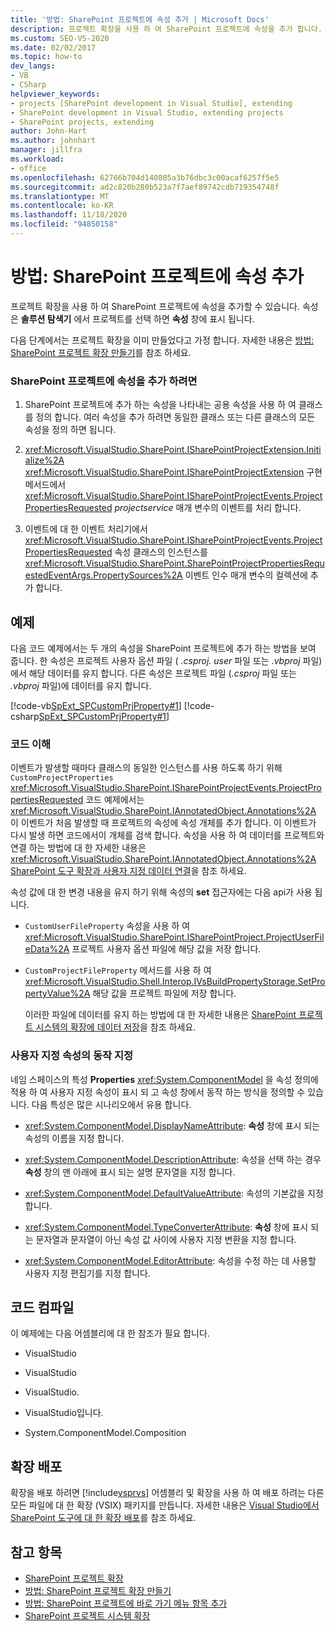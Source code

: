 ```yaml
---
title: '방법: SharePoint 프로젝트에 속성 추가 | Microsoft Docs'
description: 프로젝트 확장을 사용 하 여 SharePoint 프로젝트에 속성을 추가 합니다. 솔루션 탐색기에서 프로젝트를 선택 하면 속성 창에 속성이 표시 됩니다.
ms.custom: SEO-VS-2020
ms.date: 02/02/2017
ms.topic: how-to
dev_langs:
- VB
- CSharp
helpviewer_keywords:
- projects [SharePoint development in Visual Studio], extending
- SharePoint development in Visual Studio, extending projects
- SharePoint projects, extending
author: John-Hart
ms.author: johnhart
manager: jillfra
ms.workload:
- office
ms.openlocfilehash: 62766b704d140805a3b76dbc3c00acaf6257f5e5
ms.sourcegitcommit: ad2c820b280b523a7f7aef89742cdb719354748f
ms.translationtype: MT
ms.contentlocale: ko-KR
ms.lasthandoff: 11/18/2020
ms.locfileid: "94850158"
---
```

# <a name="how-to-add-a-property-to-sharepoint-projects"></a>방법: SharePoint 프로젝트에 속성 추가
  프로젝트 확장을 사용 하 여 SharePoint 프로젝트에 속성을 추가할 수 있습니다. 속성은 **솔루션 탐색기** 에서 프로젝트를 선택 하면 **속성** 창에 표시 됩니다.

 다음 단계에서는 프로젝트 확장을 이미 만들었다고 가정 합니다. 자세한 내용은 [방법: SharePoint 프로젝트 확장 만들기](../sharepoint/how-to-create-a-sharepoint-project-extension.md)를 참조 하세요.

### <a name="to-add-a-property-to-a-sharepoint-project"></a>SharePoint 프로젝트에 속성을 추가 하려면

1. SharePoint 프로젝트에 추가 하는 속성을 나타내는 공용 속성을 사용 하 여 클래스를 정의 합니다. 여러 속성을 추가 하려면 동일한 클래스 또는 다른 클래스의 모든 속성을 정의 하면 됩니다.

2. <xref:Microsoft.VisualStudio.SharePoint.ISharePointProjectExtension.Initialize%2A> <xref:Microsoft.VisualStudio.SharePoint.ISharePointProjectExtension> 구현 메서드에서 <xref:Microsoft.VisualStudio.SharePoint.ISharePointProjectEvents.ProjectPropertiesRequested> *projectservice* 매개 변수의 이벤트를 처리 합니다.

3. 이벤트에 대 한 이벤트 처리기에서 <xref:Microsoft.VisualStudio.SharePoint.ISharePointProjectEvents.ProjectPropertiesRequested> 속성 클래스의 인스턴스를 <xref:Microsoft.VisualStudio.SharePoint.SharePointProjectPropertiesRequestedEventArgs.PropertySources%2A> 이벤트 인수 매개 변수의 컬렉션에 추가 합니다.

## <a name="example"></a>예제
 다음 코드 예제에서는 두 개의 속성을 SharePoint 프로젝트에 추가 하는 방법을 보여 줍니다. 한 속성은 프로젝트 사용자 옵션 파일 ( *.csproj. user* 파일 또는 *.vbproj* 파일)에서 해당 데이터를 유지 합니다. 다른 속성은 프로젝트 파일 (*.csproj* 파일 또는 *.vbproj* 파일)에 데이터를 유지 합니다.

 [!code-vb[SpExt_SPCustomPrjProperty#1](../sharepoint/codesnippet/VisualBasic/customspproperty/customproperty.vb#1)]
 [!code-csharp[SpExt_SPCustomPrjProperty#1](../sharepoint/codesnippet/CSharp/customspproperty/customproperty.cs#1)]

### <a name="understand-the-code"></a>코드 이해
 이벤트가 발생할 때마다 클래스의 동일한 인스턴스를 사용 하도록 하기 위해 `CustomProjectProperties` <xref:Microsoft.VisualStudio.SharePoint.ISharePointProjectEvents.ProjectPropertiesRequested> 코드 예제에서는 <xref:Microsoft.VisualStudio.SharePoint.IAnnotatedObject.Annotations%2A> 이 이벤트가 처음 발생할 때 프로젝트의 속성에 속성 개체를 추가 합니다. 이 이벤트가 다시 발생 하면 코드에서이 개체를 검색 합니다. 속성을 사용 하 여 데이터를 프로젝트와 연결 하는 방법에 대 한 자세한 내용은 <xref:Microsoft.VisualStudio.SharePoint.IAnnotatedObject.Annotations%2A> [SharePoint 도구 확장과 사용자 지정 데이터 연결](../sharepoint/associating-custom-data-with-sharepoint-tools-extensions.md)을 참조 하세요.

 속성 값에 대 한 변경 내용을 유지 하기 위해 속성의 **set** 접근자에는 다음 api가 사용 됩니다.

- `CustomUserFileProperty` 속성을 사용 하 여 <xref:Microsoft.VisualStudio.SharePoint.ISharePointProject.ProjectUserFileData%2A> 프로젝트 사용자 옵션 파일에 해당 값을 저장 합니다.

- `CustomProjectFileProperty` 메서드를 사용 하 여 <xref:Microsoft.VisualStudio.Shell.Interop.IVsBuildPropertyStorage.SetPropertyValue%2A> 해당 값을 프로젝트 파일에 저장 합니다.

  이러한 파일에 데이터를 유지 하는 방법에 대 한 자세한 내용은 [SharePoint 프로젝트 시스템의 확장에 데이터 저장](../sharepoint/saving-data-in-extensions-of-the-sharepoint-project-system.md)을 참조 하세요.

### <a name="specify-the-behavior-of-custom-properties"></a>사용자 지정 속성의 동작 지정
 네임 스페이스의 특성 **Properties** <xref:System.ComponentModel> 을 속성 정의에 적용 하 여 사용자 지정 속성이 표시 되 고 속성 창에서 동작 하는 방식을 정의할 수 있습니다. 다음 특성은 많은 시나리오에서 유용 합니다.

- <xref:System.ComponentModel.DisplayNameAttribute>: **속성** 창에 표시 되는 속성의 이름을 지정 합니다.

- <xref:System.ComponentModel.DescriptionAttribute>: 속성을 선택 하는 경우 **속성** 창의 맨 아래에 표시 되는 설명 문자열을 지정 합니다.

- <xref:System.ComponentModel.DefaultValueAttribute>: 속성의 기본값을 지정 합니다.

- <xref:System.ComponentModel.TypeConverterAttribute>: **속성** 창에 표시 되는 문자열과 문자열이 아닌 속성 값 사이에 사용자 지정 변환을 지정 합니다.

- <xref:System.ComponentModel.EditorAttribute>: 속성을 수정 하는 데 사용할 사용자 지정 편집기를 지정 합니다.

## <a name="compile-the-code"></a>코드 컴파일
 이 예제에는 다음 어셈블리에 대 한 참조가 필요 합니다.

- VisualStudio

- VisualStudio

- VisualStudio.

- VisualStudio입니다.

- System.ComponentModel.Composition

## <a name="deploy-the-extension"></a>확장 배포
 확장을 배포 하려면 [!include[vsprvs](../sharepoint/includes/vsprvs-md.md)] 어셈블리 및 확장을 사용 하 여 배포 하려는 다른 모든 파일에 대 한 확장 (VSIX) 패키지를 만듭니다. 자세한 내용은 [Visual Studio에서 SharePoint 도구에 대 한 확장 배포](../sharepoint/deploying-extensions-for-the-sharepoint-tools-in-visual-studio.md)를 참조 하세요.

## <a name="see-also"></a>참고 항목
- [SharePoint 프로젝트 확장](../sharepoint/extending-sharepoint-projects.md)
- [방법: SharePoint 프로젝트 확장 만들기](../sharepoint/how-to-create-a-sharepoint-project-extension.md)
- [방법: SharePoint 프로젝트에 바로 가기 메뉴 항목 추가](../sharepoint/how-to-add-a-shortcut-menu-item-to-sharepoint-projects.md)
- [SharePoint 프로젝트 시스템 확장](../sharepoint/extending-the-sharepoint-project-system.md)
